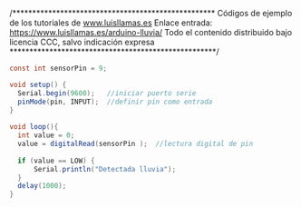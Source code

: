 /***************************************************
Códigos de ejemplo de los tutoriales de www.luisllamas.es
Enlace entrada: https://www.luisllamas.es/arduino-lluvia/
Todo el contenido distribuido bajo licencia CCC, salvo indicación expresa
****************************************************/

```csharp
const int sensorPin = 9;

void setup() {
  Serial.begin(9600);   //iniciar puerto serie
  pinMode(pin, INPUT);  //definir pin como entrada
}
 
void loop(){
  int value = 0;
  value = digitalRead(sensorPin );  //lectura digital de pin
 
  if (value == LOW) {
      Serial.println("Detectada lluvia");
  }
  delay(1000);
}
```